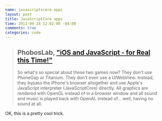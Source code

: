 ```yaml
---
name: javascriptscore-apps
layout: post
title: JavaScriptCore apps
time: 2011-04-28 12:02:00 -04:00
comments: true
categories: code
---
```


> ## PhobosLab, ["iOS and JavaScript - for Real this Time!"](http://www.phoboslab.org/log/2011/04/ios-and-javascript-for-real-this-time)
>
> So what's so special about these two games now? They don't use PhoneGap or Titanium. They don't even use a UIWebView. Instead, they bypass the iPhone's browser altogether and use Apple's JavaScript interpreter (JavaScriptCore) directly. All graphics are rendered with OpenGL instead of in a browser window and all sound and music is played back with OpenAL instead of... well, having no sound at all.

OK, this is a pretty cool trick.

